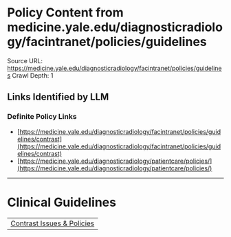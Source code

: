 # Policy Content from medicine.yale.edu/diagnosticradiology/facintranet/policies/guidelines

Source URL: https://medicine.yale.edu/diagnosticradiology/facintranet/policies/guidelines
Crawl Depth: 1

## Links Identified by LLM

### Definite Policy Links

- [https://medicine.yale.edu/diagnosticradiology/facintranet/policies/guidelines/contrast](https://medicine.yale.edu/diagnosticradiology/facintranet/policies/guidelines/contrast)
- [https://medicine.yale.edu/diagnosticradiology/patientcare/policies/](https://medicine.yale.edu/diagnosticradiology/patientcare/policies/)

---

# Clinical Guidelines

|  |
| --- |
| [Contrast Issues & Policies](https://medicine.yale.edu/diagnosticradiology/patientcare/policies/) |